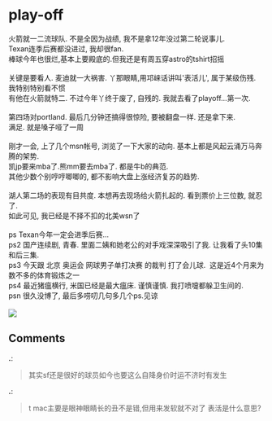 # play-off

<div id="msgcns!9884D0A402622CB2!4447" class="bvMsg"><span>火箭就一二流球队. 不是全因为战绩, 我不是拿12年没过第二轮说事儿. <br />Texan连季后赛都没进过, 我却很fan. <br />棒球今年也很烂,基本上要殿底的.但我还是有周五穿astro的tshirt招摇<br /><br />关键是要看人. 麦迪就一大祸害. 丫那眼睛,用邛崃话讲叫'表活儿', 属于某级伤残. 我特别特别看不惯<br />有他在火箭就特二. 不过今年丫终于废了, 自残的. 我就去看了playoff...第一次. <br /><br />第四场对portland. 最后几分钟还搞得很惊险, 要被翻盘一样. 还是拿下来. <br />满足. 就是嗓子哑了一周  <br /><br />刚才一会, 上了几个msn帐号, 浏览了一下大家的动向. 基本上都是风起云涌万马奔腾的架势.<br />凯jp要来mba了.熊mm要去mba了. 都是牛b的典范. <br />其他少数个别哼哼唧唧的, 都不影响大盘上涨经济复苏的趋势. <br /><br />湖人第二场的表现有目共度. 本想再去现场给火箭扎起的. 看到票价上三位数, 就忍了.<br />如此可见, 我已经是不择不扣的北美wsn了<br /><br />ps Texan今年一定会进季后赛...<br />ps2 国产连续剧, 青春. 里面二姨和她老公的对手戏深深吸引了我. 让我看了头10集和后三集.<br />ps3 今天跟 北京 奥运会 网球男子单打决赛 的裁判 打了会儿球.  这是近4个月来为数不多的体育锻炼之一<br />ps4 最近猪瘟横行, 米国已经是最大瘟床. 谨慎谨慎. 我打喷嚏都躲卫生间的.  <br />psn 很久没博了, 最后多唠叨几句多几个ps.见谅<br /><br /></span>  <span><a href="http://haihuang.wordpress.com/wp-content/uploads/2009/05/0d999d3714905293e7745a19107ca3b7.jpg?w=300" target="_blank" rel="WLPP;url=http://haihuang.wordpress.com/wp-content/uploads/2009/05/0d999d3714905293e7745a19107ca3b7.jpg?w=300"><img src="http://haihuang.wordpress.com/wp-content/uploads/2009/05/0d999d3714905293e7745a19107ca3b7.jpg?w=300" /></a></span><br /></div>

## Comments

**.**:
> 其实sf还是很好的球员如今也要这么自降身价时运不济时有发生

**.**:
> t mac主要是眼神眼睛长的丑不是错,但用来发软就不对了 表活是什么意思?

